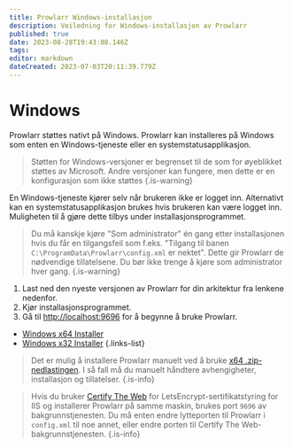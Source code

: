 ```yaml
---
title: Prowlarr Windows-installasjon
description: Veiledning for Windows-installasjon av Prowlarr
published: true
date: 2023-08-28T19:43:08.146Z
tags: 
editor: markdown
dateCreated: 2023-07-03T20:11:39.779Z
---
```


# Windows

Prowlarr støttes nativt på Windows. Prowlarr kan installeres på Windows som enten en Windows-tjeneste eller en systemstatusapplikasjon.
> Støtten for Windows-versjoner er begrenset til de som for øyeblikket støttes av Microsoft. Andre versjoner kan fungere, men dette er en konfigurasjon som ikke støttes
{.is-warning}

En Windows-tjeneste kjører selv når brukeren ikke er logget inn.
Alternativt kan en systemstatusapplikasjon brukes hvis brukeren kan være logget inn. Muligheten til å gjøre dette tilbys under installasjonsprogrammet.

> Du må kanskje kjøre "Som administrator" én gang etter installasjonen hvis du får en tilgangsfeil som f.eks. "Tilgang til banen `C:\ProgramData\Prowlarr\config.xml` er nektet". Dette gir Prowlarr de nødvendige tillatelsene. Du bør ikke trenge å kjøre som administrator hver gang.
{.is-warning}

1. Last ned den nyeste versjonen av Prowlarr for din arkitektur fra lenkene nedenfor.
1. Kjør installasjonsprogrammet.
1. Gå til <http://localhost:9696> for å begynne å bruke Prowlarr.

- [Windows x64 Installer](https://prowlarr.servarr.com/v1/update/master/updatefile?os=windows&runtime=netcore&arch=x64&installer=true)
- [Windows x32 Installer](https://prowlarr.servarr.com/v1/update/master/updatefile?os=windows&runtime=netcore&arch=x86&installer=true)
{.links-list}

> Det er mulig å installere Prowlarr manuelt ved å bruke [x64 .zip-nedlastingen](https://prowlarr.servarr.com/v1/update/master/updatefile?os=windows&runtime=netcore&arch=x64). I så fall må du manuelt håndtere avhengigheter, installasjon og tillatelser.
{.is-info}

> Hvis du bruker [Certify The Web](https://docs.certifytheweb.com/docs/backgroundservice/) for LetsEncrypt-sertifikatstyring for IIS og installerer Prowlarr på samme maskin, brukes port `9696` av bakgrunnstjenesten. Du må enten endre lytteporten til Prowlarr i `config.xml` til noe annet, eller endre porten til Certify The Web-bakgrunnstjenesten.
{.is-info}